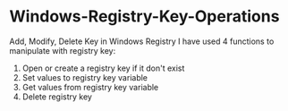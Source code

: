 # Windows-Registry-Key-Operations
Add, Modify, Delete Key in Windows Registry
 I have used 4 functions to manipulate with registry key:
 
 1) Open or create a registry key if it don't exist
 2) Set values to registry key variable
 3) Get values from registry key variable
 4) Delete registry key
